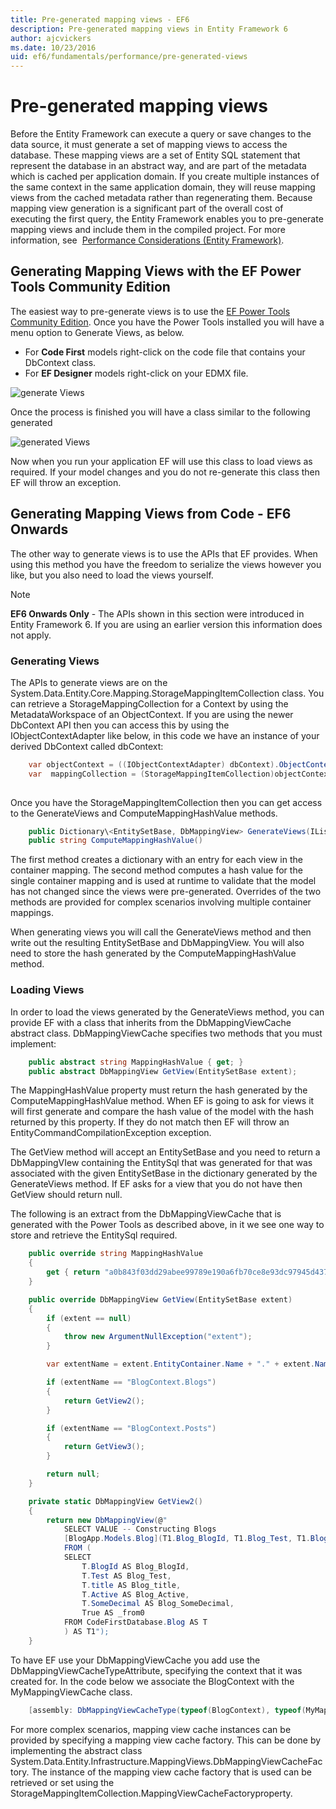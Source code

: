 ```yaml
---
title: Pre-generated mapping views - EF6
description: Pre-generated mapping views in Entity Framework 6
author: ajcvickers
ms.date: 10/23/2016
uid: ef6/fundamentals/performance/pre-generated-views
---
```

# Pre-generated mapping views
Before the Entity Framework can execute a query or save changes to the data source, it must generate a set of mapping views to access the database. These mapping views are a set of Entity SQL statement that represent the database in an abstract way, and are part of the metadata which is cached per application domain. If you create multiple instances of the same context in the same application domain, they will reuse mapping views from the cached metadata rather than regenerating them. Because mapping view generation is a significant part of the overall cost of executing the first query, the Entity Framework enables you to pre-generate mapping views and include them in the compiled project. For more information, see  [Performance Considerations (Entity Framework)](xref:ef6/fundamentals/performance/perf-whitepaper).

## Generating Mapping Views with the EF Power Tools Community Edition

The easiest way to pre-generate views is to use the [EF Power Tools Community Edition](https://marketplace.visualstudio.com/items?itemName=ErikEJ.EntityFramework6PowerToolsCommunityEdition). Once you have the Power Tools installed you will have a menu option to Generate Views, as below.

-   For **Code First** models right-click on the code file that contains your DbContext class.
-   For **EF Designer** models right-click on your EDMX file.

![generate Views](~/ef6/media/generateviews.png)

Once the process is finished you will have a class similar to the following generated

![generated Views](~/ef6/media/generatedviews.png)

Now when you run your application EF will use this class to load views as required. If your model changes and you do not re-generate this class then EF will throw an exception.

## Generating Mapping Views from Code - EF6 Onwards

The other way to generate views is to use the APIs that EF provides. When using this method you have the freedom to serialize the views however you like, but you also need to load the views yourself.

> [!NOTE]
> **EF6 Onwards Only** - The APIs shown in this section were introduced in Entity Framework 6. If you are using an earlier version this information does not apply.

### Generating Views

The APIs to generate views are on the System.Data.Entity.Core.Mapping.StorageMappingItemCollection class. You can retrieve a StorageMappingCollection for a Context by using the MetadataWorkspace of an ObjectContext. If you are using the newer DbContext API then you can access this by using the IObjectContextAdapter like below, in this code we have an instance of your derived DbContext called dbContext:

``` csharp
    var objectContext = ((IObjectContextAdapter) dbContext).ObjectContext;
    var  mappingCollection = (StorageMappingItemCollection)objectContext.MetadataWorkspace
                                                                        .GetItemCollection(DataSpace.CSSpace);
```

Once you have the StorageMappingItemCollection then you can get access to the GenerateViews and ComputeMappingHashValue methods.

``` csharp
    public Dictionary\<EntitySetBase, DbMappingView> GenerateViews(IList<EdmSchemaError> errors)
    public string ComputeMappingHashValue()
```

The first method creates a dictionary with an entry for each view in the container mapping. The second method computes a hash value for the single container mapping and is used at runtime to validate that the model has not changed since the views were pre-generated. Overrides of the two methods are provided for complex scenarios involving multiple container mappings.

When generating views you will call the GenerateViews method and then write out the resulting EntitySetBase and DbMappingView. You will also need to store the hash generated by the ComputeMappingHashValue method.

### Loading Views

In order to load the views generated by the GenerateViews method, you can provide EF with a class that inherits from the DbMappingViewCache abstract class. DbMappingViewCache specifies two methods that you must implement:

``` csharp
    public abstract string MappingHashValue { get; }
    public abstract DbMappingView GetView(EntitySetBase extent);
```

The MappingHashValue property must return the hash generated by the ComputeMappingHashValue method. When EF is going to ask for views it will first generate and compare the hash value of the model with the hash returned by this property. If they do not match then EF will throw an EntityCommandCompilationException exception.

The GetView method will accept an EntitySetBase and you need to return a DbMappingVIew containing the EntitySql that was generated for that was associated with the given EntitySetBase in the dictionary generated by the GenerateViews method. If EF asks for a view that you do not have then GetView should return null.

The following is an extract from the DbMappingViewCache that is generated with the Power Tools as described above, in it we see one way to store and retrieve the EntitySql required.

``` csharp
    public override string MappingHashValue
    {
        get { return "a0b843f03dd29abee99789e190a6fb70ce8e93dc97945d437d9a58fb8e2afd2e"; }
    }

    public override DbMappingView GetView(EntitySetBase extent)
    {
        if (extent == null)
        {
            throw new ArgumentNullException("extent");
        }

        var extentName = extent.EntityContainer.Name + "." + extent.Name;

        if (extentName == "BlogContext.Blogs")
        {
            return GetView2();
        }

        if (extentName == "BlogContext.Posts")
        {
            return GetView3();
        }

        return null;
    }

    private static DbMappingView GetView2()
    {
        return new DbMappingView(@"
            SELECT VALUE -- Constructing Blogs
            [BlogApp.Models.Blog](T1.Blog_BlogId, T1.Blog_Test, T1.Blog_title, T1.Blog_Active, T1.Blog_SomeDecimal)
            FROM (
            SELECT
                T.BlogId AS Blog_BlogId,
                T.Test AS Blog_Test,
                T.title AS Blog_title,
                T.Active AS Blog_Active,
                T.SomeDecimal AS Blog_SomeDecimal,
                True AS _from0
            FROM CodeFirstDatabase.Blog AS T
            ) AS T1");
    }
```

To have EF use your DbMappingViewCache you add use the DbMappingViewCacheTypeAttribute, specifying the context that it was created for. In the code below we associate the BlogContext with the MyMappingViewCache class.

``` csharp
    [assembly: DbMappingViewCacheType(typeof(BlogContext), typeof(MyMappingViewCache))]
```

For more complex scenarios, mapping view cache instances can be provided by specifying a mapping view cache factory. This can be done by implementing the abstract class System.Data.Entity.Infrastructure.MappingViews.DbMappingViewCacheFactory. The instance of the mapping view cache factory that is used can be retrieved or set using the StorageMappingItemCollection.MappingViewCacheFactoryproperty.

